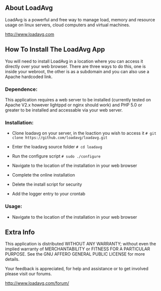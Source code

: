 ## About LoadAvg

LoadAvg is a powerful and free way to manage load, memory and resource usage on linux servers, cloud computers and virtual machines.

http://www.loadavg.com

## How To Install The LoadAvg App

You will need to install LoadAvg in a location where you can access it directly over your web browser. There are three ways to do this, one is inside your webroot, the other is as a subdomain and you can also use a Apache hardcoded link.

### Dependence:

This application requires a web server to be installed (currently tested on Apache V2.x however lightppd or nginx should work) and PHP 5.0 or greater to be installed and accessable via your web server.

### Installation:

 - Clone loadavg on your server, in the loaction you wish to access it
   `# git clone https://github.com/loadavg/loadavg.git`
 
 - Enter the loadavg  source folder
   `# cd loadavg`
 
 - Run the configure script
   `# sudo ./configure`

 - Navigate to the location of the installation in your web browser

 - Complete the online installation
 
 - Delete the install script for security
 
 - Add the logger entry to your crontab

### Usage:

- Navigate to the location of the installation in your web browser

## Extra Info

This application is distributed WITHOUT ANY WARRANTY; without even the implied
warranty of MERCHANTABILITY or FITNESS FOR A PARTICULAR PURPOSE. See the
GNU AFFERO GENERAL PUBLIC LICENSE for more details.

Your feedback is appreciated, for help and assistance or to get involved please visit our forums.

http://www.loadavg.com/forum/
